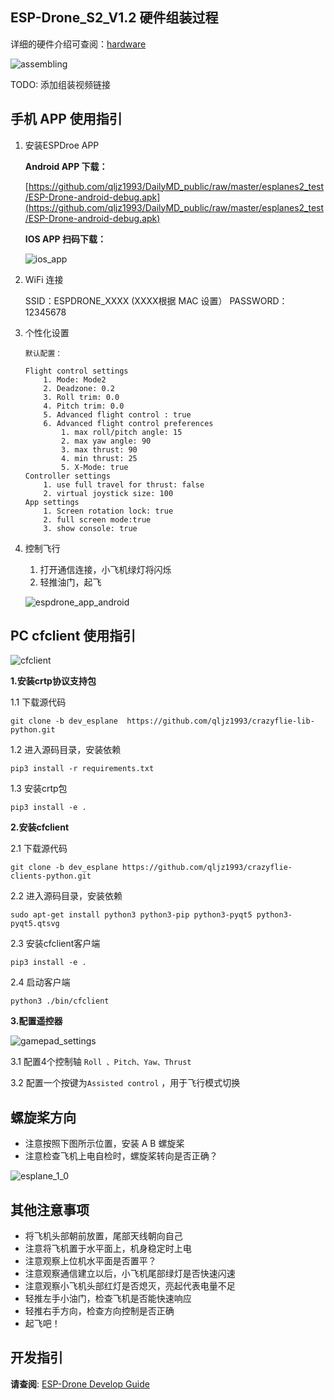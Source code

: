
## ESP-Drone_S2_V1.2 硬件组装过程

详细的硬件介绍可查阅：[hardware](./hardware.md)

![assembling](../../_static/assembling.png)

TODO: 添加组装视频链接

## 手机 APP 使用指引

1. 安装ESPDroe APP

    **Android APP 下载：**

    [https://github.com/qljz1993/DailyMD_public/raw/master/esplanes2_test/ESP-Drone-android-debug.apk](https://github.com/qljz1993/DailyMD_public/raw/master/esplanes2_test/ESP-Drone-android-debug.apk)

    **IOS APP 扫码下载：**

    ![ios_app](../../_static/ios_app_download.png)

2. WiFi 连接

    SSID：ESPDRONE_XXXX (XXXX根据 MAC 设置） PASSWORD：12345678

3. 个性化设置

    ```
    默认配置：

    Flight control settings 
        1. Mode: Mode2
        2. Deadzone: 0.2
        3. Roll trim: 0.0
        4. Pitch trim: 0.0
        5. Advanced flight control : true
        6. Advanced flight control preferences 
            1. max roll/pitch angle: 15
            2. max yaw angle: 90
            3. max thrust: 90
            4. min thrust: 25
            5. X-Mode: true
    Controller settings 
        1. use full travel for thrust: false
        2. virtual joystick size: 100
    App settings
        1. Screen rotation lock: true
        2. full screen mode:true
        3. show console: true   
    ```

4. 控制飞行
    1. 打开通信连接，小飞机绿灯将闪烁
    2. 轻推油门，起飞

    ![espdrone_app_android](../../_static/espdrone_app_android.png)

## PC cfclient 使用指引

![cfclient](../../_static/cfclient.png)

**1.安装crtp协议支持包**

1.1 下载源代码 

```text
git clone -b dev_esplane  https://github.com/qljz1993/crazyflie-lib-python.git
```

1.2 进入源码目录，安装依赖 

```text
pip3 install -r requirements.txt
```

1.3 安装crtp包 

```text
pip3 install -e .
```

**2.安装cfclient**

2.1 下载源代码

```text
git clone -b dev_esplane https://github.com/qljz1993/crazyflie-clients-python.git
```

2.2  进入源码目录，安装依赖 

```text
sudo apt-get install python3 python3-pip python3-pyqt5 python3-pyqt5.qtsvg
```

2.3  安装cfclient客户端

```text
pip3 install -e .
```

2.4 启动客户端


```text
python3 ./bin/cfclient
```

**3.配置遥控器**

![gamepad_settings](../../_static/gamepad_settings.png)

3.1 配置4个控制轴 `Roll 、Pitch、Yaw、Thrust`

3.2 配置一个按键为`Assisted control` ，用于飞行模式切换

## 螺旋桨方向

* 注意按照下图所示位置，安装 A B 螺旋桨
* 注意检查飞机上电自检时，螺旋桨转向是否正确？

![esplane_1_0](../../_static/espdrone_s2_v1_2_diretion2.png)

## 其他注意事项

* 将飞机头部朝前放置，尾部天线朝向自己
* 注意将飞机置于水平面上，机身稳定时上电
* 注意观察上位机水平面是否置平？
* 注意观察通信建立以后，小飞机尾部绿灯是否快速闪速
* 注意观察小飞机头部红灯是否熄灭，亮起代表电量不足
* 轻推左手小油门，检查飞机是否能快速响应
* 轻推右手方向，检查方向控制是否正确
* 起飞吧！


## 开发指引

**请查阅**: [ESP-Drone Develop Guide](./2_developer_guide.md)
